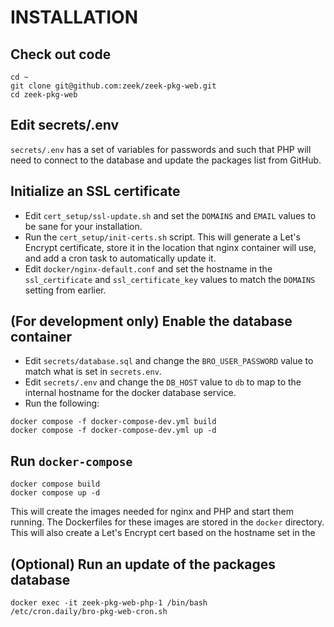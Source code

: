 # INSTALLATION

## Check out code

```
cd ~
git clone git@github.com:zeek/zeek-pkg-web.git
cd zeek-pkg-web
```

## Edit secrets/.env

`secrets/.env` has a set of variables for passwords and such that PHP will need
to connect to the database and update the packages list from GitHub.

## Initialize an SSL certificate

- Edit `cert_setup/ssl-update.sh` and set the `DOMAINS` and `EMAIL` values to
  be sane for your installation.
- Run the `cert_setup/init-certs.sh` script. This will generate a Let's Encrypt
  certificate, store it in the location that nginx container will use, and add
  a cron task to automatically update it.
- Edit `docker/nginx-default.conf` and set the hostname in the `ssl_certificate`
  and `ssl_certificate_key` values to match the `DOMAINS` setting from earlier.

## (For development only) Enable the database container

- Edit `secrets/database.sql` and change the `BRO_USER_PASSWORD` value to match
  what is set in `secrets.env`.
- Edit `secrets/.env` and change the `DB_HOST` value to `db` to map to the
  internal hostname for the docker database service.
- Run the following:

```
docker compose -f docker-compose-dev.yml build
docker compose -f docker-compose-dev.yml up -d
```

## Run `docker-compose`

```
docker compose build
docker compose up -d
```

This will create the images needed for nginx and PHP and start them running. The
Dockerfiles for these images are stored in the `docker` directory. This will
also create a Let's Encrypt cert based on the hostname set in the

## (Optional) Run an update of the packages database

```
docker exec -it zeek-pkg-web-php-1 /bin/bash
/etc/cron.daily/bro-pkg-web-cron.sh
```
